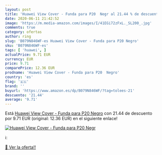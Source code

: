 ```yaml
---
layout: post
title: 'Huawei View Cover - Funda para P20  Negr al 21.44 % de descuento'
date: 2020-06-11 21:42:52
image: 'https://m.media-amazon.com/images/I/41EGi72zFxL._SL200_.jpg'
comments: true
category: ofertas
author: ring
slug: 'B079N846WF-es Huawei View Cover - Funda para P20 Negro'
sku: 'B079N846WF-es'
tags: [ 'huawei', ]
actualPrice: 9.71 EUR
currency: EUR
price: 9.71
comparePrice: 12.36 EUR
prodname: 'Huawei View Cover - Funda para P20  Negro'
country: 'es'
flag: '🇪🇸'
brand: ''
buyurl: 'https://www.amazon.es/dp/B079N846WF/?tag=tolees-21'
descuento: '21.44'
average: '9.71'
---
```


Está [Huawei View Cover - Funda para P20  Negro](https://www.amazon.es/dp/B079N846WF/?tag=tolees-21) con 21.44 de descuento por 9.71 EUR (original: 12.36 EUR) en el siguiente enlace!

[![Huawei View Cover - Funda para P20  Negr](https://m.media-amazon.com/images/I/41EGi72zFxL._SL200_.jpg)](https://www.amazon.es/dp/B079N846WF/?tag=tolees-21)

ℹ️:


[🛒 Ver la oferta!!](https://www.amazon.es/dp/B079N846WF/?tag=tolees-21)
